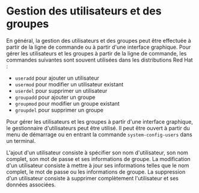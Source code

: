 # Gestion des utilisateurs et des groupes

En général, la gestion des utilisateurs et des groupes peut être effectuée à partir de la ligne de commande ou à partir d'une interface graphique. Pour gérer les utilisateurs et les groupes à partir de la ligne de commande, les commandes suivantes sont souvent utilisées dans les distributions Red Hat :

* `useradd` pour ajouter un utilisateur
* `usermod` pour modifier un utilisateur existant
* `userdel` pour supprimer un utilisateur
* `groupadd` pour ajouter un groupe
* `groupmod` pour modifier un groupe existant
* `groupdel` pour supprimer un groupe

Pour gérer les utilisateurs et les groupes à partir d'une interface graphique, le gestionnaire d'utilisateurs peut être utilisé. Il peut être ouvert à partir du menu de démarrage ou en entrant la commande `system-config-users` dans un terminal.

L'ajout d'un utilisateur consiste à spécifier son nom d'utilisateur, son nom complet, son mot de passe et ses informations de groupe. La modification d'un utilisateur consiste à mettre à jour ses informations telles que le nom complet, le mot de passe ou les informations de groupe. La suppression d'un utilisateur consiste à supprimer complètement l'utilisateur et ses données associées.
